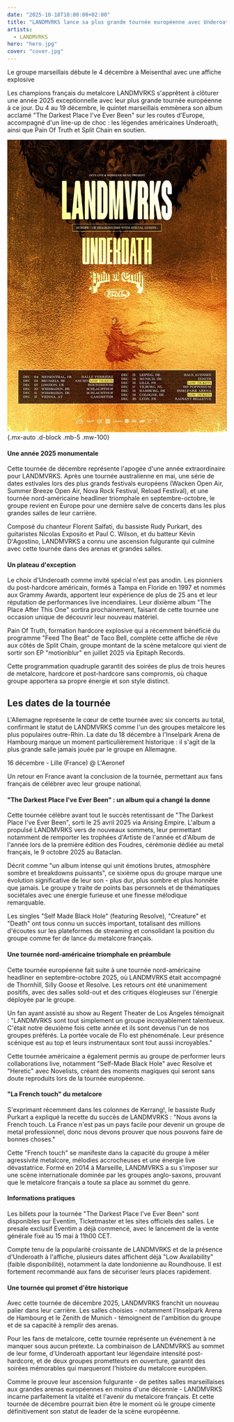 ```yaml
---
date: "2025-10-18T10:00:00+02:00"
title: "LANDMVRKS lance sa plus grande tournée européenne avec Underoath : un plateau de rêve pour le metalcore"
artists:
  - LANDMVRKS
hero: "hero.jpg"
cover: "cover.jpg"
---
```


Le groupe marseillais débute le 4 décembre à Meisenthal avec une affiche explosive

Les champions français du metalcore LANDMVRKS s'apprêtent à clôturer une année 2025 exceptionnelle avec leur plus grande
tournée européenne à ce jour. Du 4 au 19 décembre, le quintet marseillais emmènera son album acclamé "The Darkest Place
I've Ever Been" sur les routes d'Europe, accompagné d'un line-up de choc : les légendes américaines Underoath, ainsi que
Pain Of Truth et Split Chain en soutien.

![LANMVRKS tournée](tour.jpg)
{.mx-auto .d-block .mb-5 .mw-100}

#### Une année 2025 monumentale

Cette tournée de décembre représente l'apogée d'une année extraordinaire pour LANDMVRKS. Après une tournée australienne
en mai, une série de dates estivales lors des plus grands festivals européens (Wacken Open Air, Summer Breeze Open Air,
Nova Rock Festival, Reload Festival), et une tournée nord-américaine headliner triomphale en septembre-octobre, le
groupe revient en Europe pour une dernière salve de concerts dans les plus grandes salles de leur carrière.

Composé du chanteur Florent Salfati, du bassiste Rudy Purkart, des guitaristes Nicolas Exposito et Paul C. Wilson, et du
batteur Kévin D'Agostino, LANDMVRKS a connu une ascension fulgurante qui culmine avec cette tournée dans des arenas et
grandes salles.

#### Un plateau d'exception

Le choix d'Underoath comme invité spécial n'est pas anodin. Les pionniers du post-hardcore américain, formés à Tampa en
Floride en 1997 et nommés aux Grammy Awards, apportent leur expérience de plus de 25 ans et leur réputation de
performances live incendiaires. Leur dixième album "The Place After This One" sortira prochainement, faisant de cette
tournée une occasion unique de découvrir leur nouveau matériel.

Pain Of Truth, formation hardcore explosive qui a récemment bénéficié du programme "Feed The Beat" de Taco Bell,
complète cette affiche de rêve aux côtés de Split Chain, groupe montant de la scène metalcore qui vient de sortir son
EP "motionblur" en juillet 2025 via Epitaph Records.

Cette programmation quadruple garantit des soirées de plus de trois heures de metalcore, hardcore et post-hardcore sans
compromis, où chaque groupe apportera sa propre énergie et son style distinct.

## Les dates de la tournée

L'Allemagne représente le cœur de cette tournée avec six concerts au total, confirmant le statut de LANDMVRKS comme l'un
des groupes metalcore les plus populaires outre-Rhin. La date du 18 décembre à l'Inselpark Arena de Hambourg marque un
moment particulièrement historique : il s'agit de la plus grande salle jamais jouée par le groupe en Allemagne.

16 décembre - Lille (France) @ L'Aeronef

Un retour en France avant la conclusion de la tournée, permettant aux fans français de célébrer avec leur groupe
national.

#### "The Darkest Place I've Ever Been" : un album qui a changé la donne

Cette tournée célèbre avant tout le succès retentissant de "The Darkest Place I've Ever Been", sorti le 25 avril 2025
via Arising Empire. L'album a propulsé LANDMVRKS vers de nouveaux sommets, leur permettant notamment de remporter les
trophées d'Artiste de l'année et d'Album de l'année lors de la première édition des Foudres, cérémonie dédiée au metal
français, le 9 octobre 2025 au Bataclan.

Décrit comme "un album intense qui unit émotions brutes, atmosphère sombre et breakdowns puissants", ce sixième opus du
groupe marque une évolution significative de leur son - plus dur, plus sombre et plus honnête que jamais. Le groupe y
traite de points bas personnels et de thématiques sociétales avec une énergie furieuse et une finesse mélodique
remarquable.

Les singles "Self Made Black Hole" (featuring Resolve), "Creature" et "Death" ont tous connu un succès important,
totalisant des millions d'écoutes sur les plateformes de streaming et consolidant la position du groupe comme fer de
lance du metalcore français.

#### Une tournée nord-américaine triomphale en préambule

Cette tournée européenne fait suite à une tournée nord-américaine headliner en septembre-octobre 2025, où LANDMVRKS
était accompagné de Thornhill, Silly Goose et Resolve. Les retours ont été unanimement positifs, avec des salles
sold-out et des critiques élogieuses sur l'énergie déployée par le groupe.

Un fan ayant assisté au show au Regent Theater de Los Angeles témoignait : "LANDMVRKS sont tout simplement un groupe
incroyablement talentueux. C'était notre deuxième fois cette année et ils sont devenus l'un de nos groupes préférés. La
portée vocale de Flo est phénoménale. Leur présence scénique est au top et leurs instrumentaux sont tout aussi
incroyables."

Cette tournée américaine a également permis au groupe de performer leurs collaborations live, notamment "Self-Made Black
Hole" avec Resolve et "Heretic" avec Novelists, créant des moments magiques qui seront sans doute reproduits lors de la
tournée européenne.

#### "La French touch" du metalcore

S'exprimant récemment dans les colonnes de Kerrang!, le bassiste Rudy Purkart a expliqué la recette du succès de
LANDMVRKS : "Nous avons la French touch. La France n'est pas un pays facile pour devenir un groupe de metal
professionnel, donc nous devons prouver que nous pouvons faire de bonnes choses."

Cette "French touch" se manifeste dans la capacité du groupe à mêler agressivité metalcore, mélodies accrocheuses et une
énergie live dévastatrice. Formé en 2014 à Marseille, LANDMVRKS a su s'imposer sur une scène internationale dominée par
les groupes anglo-saxons, prouvant que le metalcore français a toute sa place au sommet du genre.

#### Informations pratiques

Les billets pour la tournée "The Darkest Place I've Ever Been" sont disponibles sur Eventim, Ticketmaster et les sites
officiels des salles. Le presale exclusif Eventim a déjà commencé, avec le lancement de la vente générale fixé au 15 mai
à 11h00 CET.

Compte tenu de la popularité croissante de LANDMVRKS et de la présence d'Underoath à l'affiche, plusieurs dates
affichent déjà "Low Availability" (faible disponibilité), notamment la date londonienne au Roundhouse. Il est fortement
recommandé aux fans de sécuriser leurs places rapidement.

#### Une tournée qui promet d'être historique

Avec cette tournée de décembre 2025, LANDMVRKS franchit un nouveau palier dans leur carrière. Les salles choisies -
notamment l'Inselpark Arena de Hambourg et le Zenith de Munich - témoignent de l'ambition du groupe et de sa capacité à
remplir des arenas.

Pour les fans de metalcore, cette tournée représente un événement à ne manquer sous aucun prétexte. La combinaison de
LANDMVRKS au sommet de leur forme, d'Underoath apportant leur légendaire intensité post-hardcore, et de deux groupes
prometteurs en ouverture, garantit des soirées mémorables qui marqueront l'histoire du metalcore européen.

Comme le prouve leur ascension fulgurante - de petites salles marseillaises aux grandes arenas européennes en moins
d'une décennie - LANDMVRKS incarne parfaitement la vitalité et l'avenir du metalcore français. Et cette tournée de
décembre pourrait bien être le moment où le groupe cimente définitivement son statut de leader de la scène européenne.
